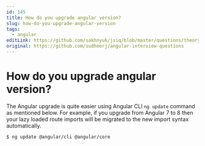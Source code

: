 ```yaml
---
id: 145
title: How do you upgrade angular version?
slug: how-do-you-upgrade-angular-version
tags:
  - angular
editLink: https://github.com/sakhnyuk/jsiq/blob/master/questions/theory/angular/145.md
original: https://github.com/sudheerj/angular-interview-questions
---
```


# How do you upgrade angular version?

The Angular upgrade is quite easier using Angular CLI `ng update` command as mentioned below. For example, if you upgrade from Angular 7 to 8 then your lazy loaded route imports will be migrated to the new import syntax automatically.

```bash
$ ng update @angular/cli @angular/core
```